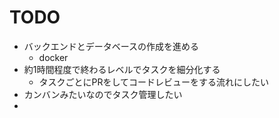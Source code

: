 # TODO

- バックエンドとデータベースの作成を進める
  - docker
- 約1時間程度で終わるレベルでタスクを細分化する
  - タスクごとにPRをしてコードレビューをする流れにしたい
- カンバンみたいなのでタスク管理したい
-
